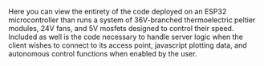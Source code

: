 Here you can view the entirety of the code deployed on an ESP32 microcontroller than runs a system of 36V-branched thermoelectric peltier modules, 24V fans, and 5V mosfets designed to control their speed.
Included as well is the code necessary to handle server logic when the client wishes to connect to its access point, javascript plotting data, and autonomous control functions when enabled by the user.
